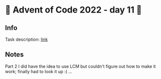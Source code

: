 # 🎄 Advent of Code 2022 - day 11 🎄

## Info

Task description: [link](https://adventofcode.com/2022/day/11)

## Notes

Part 2 I did have the idea to use LCM but couldn't figure out how to make it work; finally had to look it up :(
...
